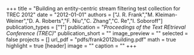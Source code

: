 +++
title = "Building an entity-centric stream filtering test collection for TREC 2012"
date = "2012-01-01"
authors = ["J. R. Frank","M. Kleiman-Weiner","D. A. Roberts","F. Niu","C. Zhang","C. Re","I. Soboroff"]
publication_types = ["1"]
publication = "_Proceedings of the Text REtrieval Conference (TREC)_"
publication_short = ""
image_preview = ""
selected = false
projects = []
url_pdf = "pdfs/frank2012building.pdf"
math = true
highlight = true
[header]
image = ""
caption = ""
+++

